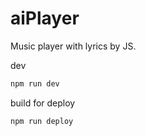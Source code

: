 # aiPlayer
Music player with lyrics by JS.

dev
```bash
npm run dev
```

build for deploy
```bash
npm run deploy
```

